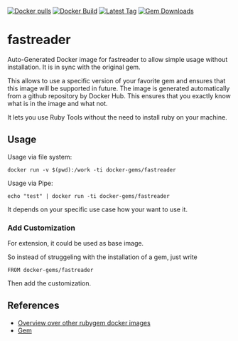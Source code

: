 [![Docker pulls](https://img.shields.io/docker/pulls/rubygem/fastreader.svg)](https://hub.docker.com/r/rubygem/fastreader/)
[![Docker Build](https://img.shields.io/docker/automated/rubygem/fastreader.svg)](https://hub.docker.com/r/rubygem/fastreader/)
[![Latest Tag](https://img.shields.io/github/tag/docker-rubygem/fastreader.svg)](https://hub.docker.com/r/rubygem/fastreader/)
[![Gem Downloads](https://img.shields.io/gem/dt/fastreader.svg)](https://rubygems.org/gems/fastreader/)
# fastreader

Auto-Generated Docker image for fastreader to allow simple usage without installation.
It is in sync with the original gem.

This allows to use a specific version of your favorite gem and ensures that this image will be supported in future.
The image is generated automatically from a github repository by Docker Hub.
This ensures that you exactly know what is in the image and what not.

It lets you use Ruby Tools without the need to install ruby on your machine.

## Usage

Usage via file system:

`docker run -v $(pwd):/work -ti docker-gems/fastreader`

Usage via Pipe:

`echo "test" | docker run -ti docker-gems/fastreader`

It depends on your specific use case how your want to use it.

### Add Customization

For extension, it could be used as base image.

So instead of struggeling with the installation of a gem, just write

`FROM docker-gems/fastreader`

Then add the customization.

## References

 - [Overview over other rubygem docker images](https://github.com/thinkbot/docker-rubygem)
 - [Gem](https://rubygems.org/gems/fastreader/)
